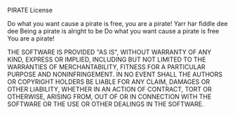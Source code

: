 PIRATE License

Do what you want cause a pirate is free, you are a pirate! Yarr har fiddle dee dee Being a pirate is alright to be Do
what you want cause a pirate is free You are a pirate!

THE SOFTWARE IS PROVIDED "AS IS", WITHOUT WARRANTY OF ANY KIND, EXPRESS OR IMPLIED, INCLUDING BUT NOT LIMITED TO THE
WARRANTIES OF MERCHANTABILITY, FITNESS FOR A PARTICULAR PURPOSE AND NONINFRINGEMENT. IN NO EVENT SHALL THE AUTHORS OR
COPYRIGHT HOLDERS BE LIABLE FOR ANY CLAIM, DAMAGES OR OTHER LIABILITY, WHETHER IN AN ACTION OF CONTRACT, TORT OR
OTHERWISE, ARISING FROM, OUT OF OR IN CONNECTION WITH THE SOFTWARE OR THE USE OR OTHER DEALINGS IN THE SOFTWARE.
